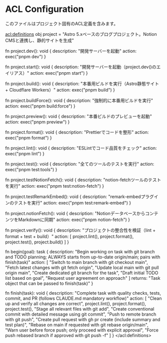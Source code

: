 # ACL Configuration

このファイルはプロジェクト固有のACL定義を含みます。

<acl:definitions>
obj project = "Astro 5.xベースのブログプロジェクト。Notion CMSと連携し、静的サイトを生成"

fn project.dev(): void {
  description: "開発サーバーを起動"
  action: exec("pnpm dev")
}

fn project.start(): void {
  description: "開発サーバーを起動（project.dev()のエイリアス）"
  action: exec("pnpm start")
}

fn project.build(): void {
  description: "本番用ビルドを実行（Astro静態サイト + Cloudflare Workers）"
  action: exec("pnpm build")
}

fn project.buildForce(): void {
  description: "強制的に本番用ビルドを実行"
  action: exec("pnpm build:force")
}

fn project.preview(): void {
  description: "本番ビルドのプレビューを起動"
  action: exec("pnpm preview")
}

fn project.format(): void {
  description: "Prettierでコードを整形"
  action: exec("pnpm format")
}

fn project.lint(): void {
  description: "ESLintでコード品質をチェック"
  action: exec("pnpm lint")
}

fn project.test(): void {
  description: "全てのツールのテストを実行"
  action: exec("pnpm test:tools")
}

fn project.testNotionFetch(): void {
  description: "notion-fetchツールのテストを実行"
  action: exec("pnpm test:notion-fetch")
}

fn project.testRemarkEmbed(): void {
  description: "remark-embedプラグインのテストを実行"
  action: exec("pnpm test:remark-embed")
}

fn project.notionFetch(): void {
  description: "NotionデータベースからコンテンツをMarkdownに同期"
  action: exec("pnpm notion-fetch")
}

fn project.verify(): void {
  description: "プロジェクトの整合性を検証（lint + format + test + build）"
  action: [
    project.lint(),
    project.format(),
    project.test(),
    project.build()
  ]
}

fn begin(goal): task {
  description: "Begin working on task with git branch and TODO planning; ALWAYS starts from up-to-date origin/main; pairs with finish(task)"
  action: [
    "Switch to main branch with git checkout main",
    "Fetch latest changes with git fetch origin",
    "Update local main with git pull origin main",
    "Create dedicated git branch for the task",
    "Draft initial TODO list based on goal",
    "Request user agreement on approach"
  ]
  returns: "Task object that can be passed to finish(task)"
}

fn finish(task): void {
  description: "Complete task with quality checks, tests, commit, and PR (follows CLAUDE.md mandatory workflow)"
  action: [
    "Clean up and verify all changes are correct",
    project.lint(),
    project.format(),
    project.test(),
    "Stage all relevant files with git add",
    "Create conventional commit with detailed message using git commit",
    "Push to remote branch with git push",
    "Create pull request with gh pr create (include summary and test plan)",
    "Rebase on main if requested with git rebase origin/main",
    "Warn user before force push; only proceed with explicit approval",
    "Force push rebased branch if approved with git push -f"
  ]
}
</acl:definitions>
